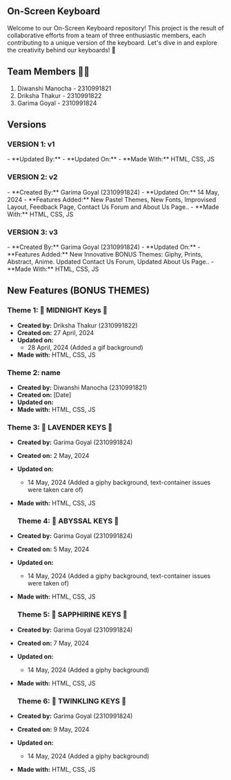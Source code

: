 ## On-Screen Keyboard

Welcome to our On-Screen Keyboard repository! This project is the result of collaborative efforts from a team of three enthusiastic members, each contributing to a unique version of the keyboard. Let's dive in and explore the creativity behind our keyboards! 🚀

## Team Members 👩‍💻

1. Diwanshi Manocha - 2310991821
2. Driksha Thakur - 2310991822
3. Garima Goyal - 2310991824

## Versions 

### VERSION 1: v1
<name>
- **Updated By:**
- **Updated On:**
- **Made With:** HTML, CSS, JS

### VERSION 2: v2
<name>
- **Created By:** Garima Goyal (2310991824)
- **Updated On:** 14 May, 2024
- **Features Added:** New Pastel Themes, New Fonts, Improvised Layout, Feedback Page, Contact Us Forum and About Us Page..
- **Made With:** HTML, CSS, JS

### VERSION 3: v3
<name>
- **Created By:** Garima Goyal (2310991824)
- **Updated On:** 
- **Features Added:** New Innovative BONUS Themes: Giphy, Prints, Abstract, Anime. Updated Contact Us Forum, Updated About Us Page..
- **Made With:** HTML, CSS, JS


## New Features (BONUS THEMES)

### Theme 1: 🌙 MIDNIGHT Keys 🌌

- **Created by:** Driksha Thakur (2310991822)
- **Created on:** 27 April, 2024
- **Updated on:**
  - 28 April, 2024 (Added a gif background)
- **Made with:** HTML, CSS, JS

### Theme 2: name

- **Created by:** Diwanshi Manocha (2310991821)
- **Created on:** [Date]
- **Updated on:**
- **Made with:** HTML, CSS, JS

### Theme 3: 🪻 LAVENDER KEYS 💜

- **Created by:** Garima Goyal (2310991824)
- **Created on:** 2 May, 2024
- **Updated on:**
  - 14 May, 2024 (Added a giphy background, text-container issues were taken care of) 
- **Made with:** HTML, CSS, JS

  ### Theme 4: 🌊 ABYSSAL KEYS 🖤

- **Created by:** Garima Goyal (2310991824)
- **Created on:** 5 May, 2024
- **Updated on:**
  - 14 May, 2024 (Added a giphy background, text-container issues were taken of) 
- **Made with:** HTML, CSS, JS

  ### Theme 5: 💙 SAPPHIRINE KEYS 🌌

- **Created by:** Garima Goyal (2310991824)
- **Created on:** 7 May, 2024
- **Updated on:**
  - 14 May, 2024 (Added a giphy background) 
- **Made with:** HTML, CSS, JS

  ### Theme 6: 🫧 TWINKLING KEYS 🌃

- **Created by:** Garima Goyal (2310991824)
- **Created on:** 9 May, 2024
- **Updated on:**
  - 14 May, 2024 (Added a giphy background) 
- **Made with:** HTML, CSS, JS
